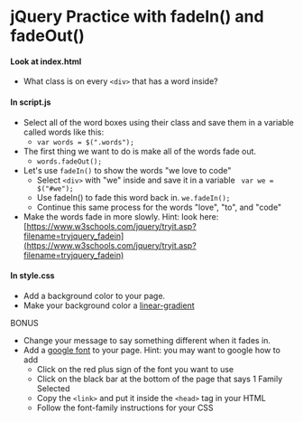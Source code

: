 # jQuery Practice with fadeIn() and fadeOut()

#### Look at index.html
- What class is on every `<div>` that has a word inside?

#### In script.js
- Select all of the word boxes using their class and save them in a variable called words like this:
  - ``` var words = $(".words"); ```
- The first thing we want to do is make all of the words fade out.
  - ``` words.fadeOut(); ```
- Let's use `fadeIn()` to show the words "we love to code"
  - Select `<div>` with "we" inside and save it in a variable 
    ``` var we = $("#we");```
  - Use fadeIn() to fade this word back in.
    ``` we.fadeIn(); ```
  - Continue this same process for the words "love", "to", and "code"
- Make the words fade in more slowly. Hint: look here: [https://www.w3schools.com/jquery/tryit.asp?filename=tryjquery_fadein](https://www.w3schools.com/jquery/tryit.asp?filename=tryjquery_fadein)


#### In style.css
- Add a background color to your page.
- Make your background color a [linear-gradient](https://developer.mozilla.org/en-US/docs/Web/CSS/linear-gradient)


BONUS
- Change your message to say something different when it fades in.
- Add a [google font](https://fonts.google.com/) to your page. Hint: you may want to google how to add
  - Click on the red plus sign of the font you want to use
  - Click on the black bar at the bottom of the page that says 1 Family Selected
  - Copy the `<link>` and put it inside the `<head>` tag in your HTML
  - Follow the font-family instructions for your CSS